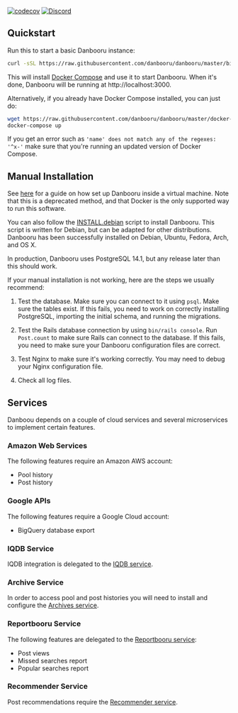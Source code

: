 [![codecov](https://codecov.io/gh/danbooru/danbooru/branch/master/graph/badge.svg)](https://codecov.io/gh/danbooru/danbooru) [![Discord](https://img.shields.io/discord/310432830138089472?label=Discord)](https://discord.gg/eSVKkUF)

## Quickstart

Run this to start a basic Danbooru instance:

```sh
curl -sSL https://raw.githubusercontent.com/danbooru/danbooru/master/bin/danbooru | sh
```

This will install [Docker Compose](https://docs.docker.com/compose/) and use it
to start Danbooru. When it's done, Danbooru will be running at http://localhost:3000.

Alternatively, if you already have Docker Compose installed, you can just do:

```sh
wget https://raw.githubusercontent.com/danbooru/danbooru/master/docker-compose.yaml
docker-compose up
```

If you get an error such as `'name' does not match any of the regexes: '^x-'` make sure 
that you're running an updated version of Docker Compose.

## Manual Installation

See [here](https://github.com/danbooru/danbooru/wiki/Ubuntu-Installation-Help-Guide)
for a guide on how set up Danbooru inside a virtual machine. Note that this
is a deprecated method, and that Docker is the only supported way to run this software.

You can also follow the [INSTALL.debian](INSTALL.debian) script to install Danbooru.
This script is written for Debian, but can be adapted for other
distributions. Danbooru has been successfully installed on Debian, Ubuntu,
Fedora, Arch, and OS X.

In production, Danbooru uses PostgreSQL 14.1, but any release later than this
should work.

If your manual installation is not working, here are the steps we usually recommend:

1) Test the database. Make sure you can connect to it using `psql`. Make
sure the tables exist. If this fails, you need to work on correctly
installing PostgreSQL, importing the initial schema, and running the
migrations.

2) Test the Rails database connection by using `bin/rails console`. Run
`Post.count` to make sure Rails can connect to the database. If this
fails, you need to make sure your Danbooru configuration files are
correct.

3) Test Nginx to make sure it's working correctly.  You may need to
debug your Nginx configuration file.

4) Check all log files.

## Services

Danboou depends on a couple of cloud services and several microservices to
implement certain features.

### Amazon Web Services

The following features require an Amazon AWS account:

* Pool history
* Post history

### Google APIs

The following features require a Google Cloud account:

* BigQuery database export

### IQDB Service

IQDB integration is delegated to the [IQDB service](https://github.com/danbooru/iqdb).

### Archive Service

In order to access pool and post histories you will need to install and
configure the [Archives service](https://github.com/danbooru/archives).

### Reportbooru Service

The following features are delegated to the [Reportbooru service](https://github.com/danbooru/reportbooru):

* Post views
* Missed searches report
* Popular searches report

### Recommender Service

Post recommendations require the [Recommender service](https://github.com/danbooru/recommender).
